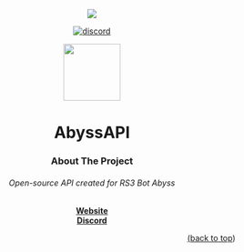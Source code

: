 <!-- Jump to top ID, Center readme -->
<div id="top"></div>
<div align="center">
<!-- Social buttons -->


[![](https://jitpack.io/v/RsAbyss/AbyssAPI.svg)](https://jitpack.io/#RsAbyss/AbyssAPI)

[![discord](https://img.shields.io/badge/Discord-7289DA?style=for-the-badge&logo=discord&logoColor=white)](https://discord.gg/zSQYcGuVaF)


 


<!-- PROJECT LOGO -->
  <img src="https://i.imgur.com/LhHzjXj.png" width="100">
 
   
<!-- PROJECT Name -->
# AbyssAPI

<!-- ABOUT THE PROJECT -->
### About The Project
###### Open-source API created for RS3 Bot Abyss </a>
<a href="http://abyss.ninja/"><strong> Website</strong>
<br>
<a href="https://discord.gg/zSQYcGuVaF"><strong> Discord</strong>

<!-- Jump to top button -->
<p align="right">(<a href="#top">back to top</a>)</p>
</div>
